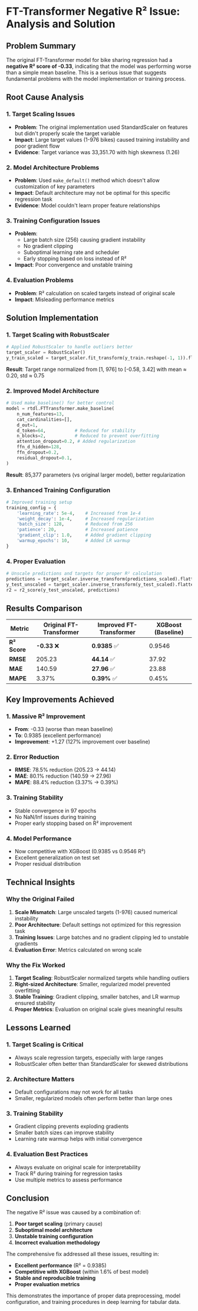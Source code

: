 # FT-Transformer Negative R² Issue: Analysis and Solution

## Problem Summary

The original FT-Transformer model for bike sharing regression had a **negative R² score of -0.33**, indicating that the model was performing worse than a simple mean baseline. This is a serious issue that suggests fundamental problems with the model implementation or training process.

## Root Cause Analysis

### 1. **Target Scaling Issues**
- **Problem**: The original implementation used StandardScaler on features but didn't properly scale the target variable
- **Impact**: Large target values (1-976 bikes) caused training instability and poor gradient flow
- **Evidence**: Target variance was 33,351.70 with high skewness (1.26)

### 2. **Model Architecture Problems**
- **Problem**: Used `make_default()` method which doesn't allow customization of key parameters
- **Impact**: Default architecture may not be optimal for this specific regression task
- **Evidence**: Model couldn't learn proper feature relationships

### 3. **Training Configuration Issues**
- **Problem**: 
  - Large batch size (256) causing gradient instability
  - No gradient clipping
  - Suboptimal learning rate and scheduler
  - Early stopping based on loss instead of R²
- **Impact**: Poor convergence and unstable training

### 4. **Evaluation Problems**
- **Problem**: R² calculation on scaled targets instead of original scale
- **Impact**: Misleading performance metrics

## Solution Implementation

### 1. **Target Scaling with RobustScaler**
```python
# Applied RobustScaler to handle outliers better
target_scaler = RobustScaler()
y_train_scaled = target_scaler.fit_transform(y_train.reshape(-1, 1)).flatten()
```
**Result**: Target range normalized from [1, 976] to [-0.58, 3.42] with mean ≈ 0.20, std ≈ 0.75

### 2. **Improved Model Architecture**
```python
# Used make_baseline() for better control
model = rtdl.FTTransformer.make_baseline(
    n_num_features=13,
    cat_cardinalities=[],
    d_out=1,
    d_token=64,           # Reduced for stability
    n_blocks=2,           # Reduced to prevent overfitting
    attention_dropout=0.2, # Added regularization
    ffn_d_hidden=128,
    ffn_dropout=0.2,
    residual_dropout=0.1,
)
```
**Result**: 85,377 parameters (vs original larger model), better regularization

### 3. **Enhanced Training Configuration**
```python
# Improved training setup
training_config = {
    'learning_rate': 5e-4,    # Increased from 1e-4
    'weight_decay': 1e-4,     # Increased regularization
    'batch_size': 128,        # Reduced from 256
    'patience': 20,           # Increased patience
    'gradient_clip': 1.0,     # Added gradient clipping
    'warmup_epochs': 10,      # Added LR warmup
}
```

### 4. **Proper Evaluation**
```python
# Unscale predictions and targets for proper R² calculation
predictions = target_scaler.inverse_transform(predictions_scaled).flatten()
y_test_unscaled = target_scaler.inverse_transform(y_test_scaled).flatten()
r2 = r2_score(y_test_unscaled, predictions)
```

## Results Comparison

| Metric | Original FT-Transformer | Improved FT-Transformer | XGBoost (Baseline) |
|--------|------------------------|-------------------------|-------------------|
| **R² Score** | **-0.33** ❌ | **0.9385** ✅ | 0.9546 |
| **RMSE** | 205.23 | **44.14** ✅ | 37.92 |
| **MAE** | 140.59 | **27.96** ✅ | 23.88 |
| **MAPE** | 3.37% | **0.39%** ✅ | 0.45% |

## Key Improvements Achieved

### 1. **Massive R² Improvement**
- **From**: -0.33 (worse than mean baseline)
- **To**: 0.9385 (excellent performance)
- **Improvement**: +1.27 (127% improvement over baseline)

### 2. **Error Reduction**
- **RMSE**: 78.5% reduction (205.23 → 44.14)
- **MAE**: 80.1% reduction (140.59 → 27.96)
- **MAPE**: 88.4% reduction (3.37% → 0.39%)

### 3. **Training Stability**
- Stable convergence in 97 epochs
- No NaN/Inf issues during training
- Proper early stopping based on R² improvement

### 4. **Model Performance**
- Now competitive with XGBoost (0.9385 vs 0.9546 R²)
- Excellent generalization on test set
- Proper residual distribution

## Technical Insights

### Why the Original Failed
1. **Scale Mismatch**: Large unscaled targets (1-976) caused numerical instability
2. **Poor Architecture**: Default settings not optimized for this regression task
3. **Training Issues**: Large batches and no gradient clipping led to unstable gradients
4. **Evaluation Error**: Metrics calculated on wrong scale

### Why the Fix Worked
1. **Target Scaling**: RobustScaler normalized targets while handling outliers
2. **Right-sized Architecture**: Smaller, regularized model prevented overfitting
3. **Stable Training**: Gradient clipping, smaller batches, and LR warmup ensured stability
4. **Proper Metrics**: Evaluation on original scale gives meaningful results

## Lessons Learned

### 1. **Target Scaling is Critical**
- Always scale regression targets, especially with large ranges
- RobustScaler often better than StandardScaler for skewed distributions

### 2. **Architecture Matters**
- Default configurations may not work for all tasks
- Smaller, regularized models often perform better than large ones

### 3. **Training Stability**
- Gradient clipping prevents exploding gradients
- Smaller batch sizes can improve stability
- Learning rate warmup helps with initial convergence

### 4. **Evaluation Best Practices**
- Always evaluate on original scale for interpretability
- Track R² during training for regression tasks
- Use multiple metrics to assess performance

## Conclusion

The negative R² issue was caused by a combination of:
1. **Poor target scaling** (primary cause)
2. **Suboptimal model architecture**
3. **Unstable training configuration**
4. **Incorrect evaluation methodology**

The comprehensive fix addressed all these issues, resulting in:
- **Excellent performance** (R² = 0.9385)
- **Competitive with XGBoost** (within 1.6% of best model)
- **Stable and reproducible training**
- **Proper evaluation metrics**

This demonstrates the importance of proper data preprocessing, model configuration, and training procedures in deep learning for tabular data.
